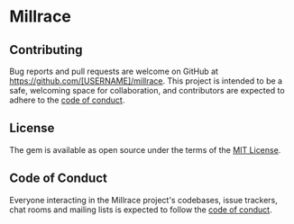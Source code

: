 # Millrace

## Contributing

Bug reports and pull requests are welcome on GitHub at https://github.com/[USERNAME]/millrace. This project is intended to be a safe, welcoming space for collaboration, and contributors are expected to adhere to the [code of conduct](https://github.com/[USERNAME]/millrace/blob/main/CODE_OF_CONDUCT.md).

## License

The gem is available as open source under the terms of the [MIT License](https://opensource.org/licenses/MIT).

## Code of Conduct

Everyone interacting in the Millrace project's codebases, issue trackers, chat rooms and mailing lists is expected to follow the [code of conduct](https://github.com/[USERNAME]/millrace/blob/main/CODE_OF_CONDUCT.md).
